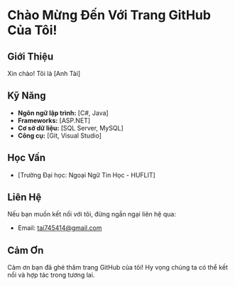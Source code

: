# Chào Mừng Đến Với Trang GitHub Của Tôi!

## Giới Thiệu

Xin chào! Tôi là [Anh Tài]
## Kỹ Năng

- **Ngôn ngữ lập trình:** [C#, Java]
- **Frameworks:** [ASP.NET]
- **Cơ sở dữ liệu:** [SQL Server, MySQL]
- **Công cụ:** [Git, Visual Studio]

## Học Vấn

- [Trường Đại học: Ngoại Ngữ Tin Học - HUFLIT]

## Liên Hệ

Nếu bạn muốn kết nối với tôi, đừng ngần ngại liên hệ qua:

- Email: tai745414@gmail.com


## Cảm Ơn

Cảm ơn bạn đã ghé thăm trang GitHub của tôi! Hy vọng chúng ta có thể kết nối và hợp tác trong tương lai.

